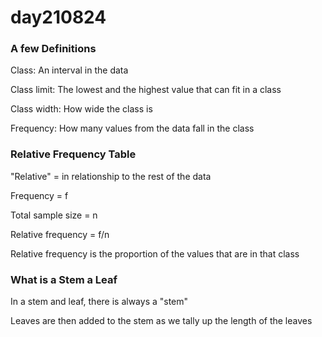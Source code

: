 # day210824

### A few Definitions

Class: An interval in the data

Class limit: The lowest and the highest value that can fit in a class

Class width: How wide the class is

Frequency: How many values from the data fall in the class

### Relative Frequency Table

"Relative" = in relationship to the rest of the data

Frequency = f

Total sample size = n

Relative frequency = f/n

Relative frequency is the proportion of the values that are in that class

### What is a Stem a Leaf

In a stem and leaf, there is always a "stem"

Leaves are then added to the stem as we tally up the length of the leaves